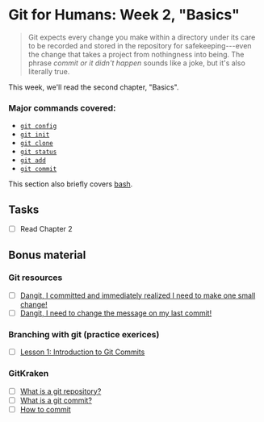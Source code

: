 
# Git for Humans: Week 2, "Basics"

> Git expects every change you make within a directory under its care to be recorded and stored in the repository for safekeeping---even the change that takes a project from nothingness into being. The phrase *commit or it didn't happen* sounds like a joke, but it's also literally true.

<!-- badges: start -->
<!-- badges: end -->

This week, we'll read the second chapter, "Basics". 

### Major commands covered:

- [`git config`](https://www.atlassian.com/git/tutorials/setting-up-a-repository/git-config)
- [`git init`](https://www.atlassian.com/git/tutorials/setting-up-a-repository/git-init)
- [`git clone`](https://www.atlassian.com/git/tutorials/setting-up-a-repository/git-clone)
- [`git status`](https://www.atlassian.com/git/tutorials/inspecting-a-repository)
- [`git add`](https://www.atlassian.com/git/tutorials/saving-changes)
- [`git commit`](https://www.atlassian.com/git/tutorials/saving-changes/git-commit)

This section also briefly covers [bash](https://explainshell.com/). 

## Tasks

- [ ] Read Chapter 2
  
## Bonus material

### Git resources

- [ ] [Dangit, I committed and immediately realized I need to make one small change!](https://dangitgit.com/en#change-last-commit)
- [ ] [Dangit, I need to change the message on my last commit!](https://dangitgit.com/en#change-last-commit-message)

### Branching with git (practice exerices)

- [ ] [Lesson 1: Introduction to Git Commits](https://learngitbranching.js.org/)

### GitKraken

- [ ] [What is a git repository?](https://www.gitkraken.com/learn/git/tutorials/what-is-a-git-repository)
- [ ] [What is a git commit?](https://www.gitkraken.com/learn/git/tutorials/what-is-git-commit)
- [ ] [How to commit](https://www.gitkraken.com/learn/git/tutorials/how-to-git-commit) 
